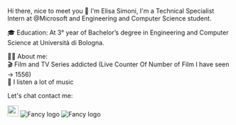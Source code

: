 Hi there, nice to meet you 👋
I'm Elisa Simoni, I'm a Technical Specialist Intern at @Microsoft and Engineering and Computer Science student.

🎓 Education:
At 3° year of Bachelor’s degree in Engineering and Computer Science at Università di Bologna.


👨‍💻 About me:<br>
🎬 Film and TV Series addicted (Live Counter Of Number of Film I have seen -> 1556)<br>
🎵 I listen a lot of music <br>

Let's chat contact me:

[<img src="https://s18955.pcdn.co/wp-content/uploads/2018/02/github.png" width="25"/>](https://github.com/xeli00)
![Fancy logo](./https://s18955.pcdn.co/wp-content/uploads/2018/02/github.png#gh-dark-mode-only)
![Fancy logo](./https://s18955.pcdn.co/wp-content/uploads/2018/02/github.png#gh-light-mode-only)
